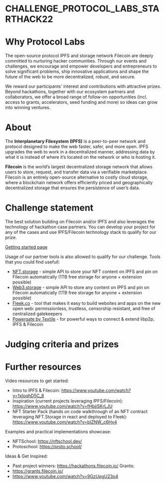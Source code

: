 # CHALLENGE_PROTOCOL_LABS_STARTHACK22


# Why Protocol Labs

The open-source protocol IPFS and storage network Filecoin are deeply committed to nurturing hacker communities. Through our events and challenges, we encourage and empower developers and entrepreneurs to solve significant problems, ship innovative applications and shape the future of the web to be more decentralized, robust, and secure. 

We reward our participants' interest and contributions with attractive prizes. Beyond hackathons, together with our ecosystem partners and collaborators, we offer a broad range of follow-on opportunities (incl. access to grants, accelerators, seed funding and more) so ideas can grow into winning ventures.

# About

The **Interplanetary Filesystem (IPFS)** is a peer-to-peer network and protocol designed to make the web faster, safer, and more open. IPFS upgrades the web to work in a decentralized manner, addressing data by what it is instead of where it’s located on the network or who is hosting it.

**Filecoin** is the world’s largest decentralized storage network that allows users to store, request, and transfer data via a verifiable marketplace. Filecoin is an entirely open-source alternative to costly cloud storage, where a blockchain network offers efficiently priced and geographically decentralized storage that ensures the persistence of user’s data.

# Challenge statement 

The best solution building on Filecoin and/or IPFS and also leverages the technology of hackathon case partners. You can develop your project for any of the cases and use IPFS/Filecoin technology stack to qualify for our prize. 

[Getting started page](https://protocollabs.notion.site/Getting-started-with-IPFS-Filecoin-173c73d4d8d64765a42058594bc46bb7)

Usage of our partner tools is also allowed to qualify for our challenge. Tools that you could find usefull:

- [NFT.storage](https://nft.storage/) - simple API to store your NFT content on IPFS and pin on Filecoin automatically (1TB free storage for anyone + extension possible)
- [Web3.storage](https://web3.storage/) - simple API to store any content on IPFS and pin on Filecoin automatically (1TB free storage for anyone + extension possible)
- [Fleek.co](https://fleek.co/) - tool that makes it easy to build websites and apps on the new open web: permissionless, trustless, censorship resistant, and free of centralized gatekeepers
- [Powergate by Textile](docs.textile.io/powergate) - for powerful ways to connect & extend libp2p, IPFS & Filecoin

# Judging criteria and prizes

<submission qualification>

<judging criteria>

<prizes>

# Further resources

Video resources to get started:
- Intro to IPFS & Filecoin: https://www.youtube.com/watch?v=1xloqhD5C_8
- Inspiration (current projects leveraging IPFS/Filecoin): https://www.youtube.com/watch?v=fHbjjSKrLJU
- NFT Starter Pack (hands on code walkthrough of an NFT contract leveraging NFT.Storage in react and deployed to Fleek): https://www.youtube.com/watch?v=bIZNW_c6Hx4

Examples and practical implementations showcase:
- NFTSchool: https://nftschool.dev/
- Protoschool: https://proto.school/

Ideas & Get Inspired:
- Past project winners: https://hackathons.filecoin.io/
Grants:
- https://grants.filecoin.io/
- https://www.youtube.com/watch?v=9GzUqgU23o4
